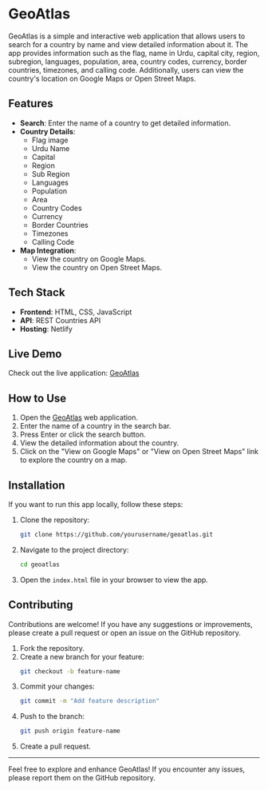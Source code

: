 # GeoAtlas

GeoAtlas is a simple and interactive web application that allows users to search for a country by name and view detailed information about it. The app provides information such as the flag, name in Urdu, capital city, region, subregion, languages, population, area, country codes, currency, border countries, timezones, and calling code. Additionally, users can view the country's location on Google Maps or Open Street Maps.

## Features

- **Search**: Enter the name of a country to get detailed information.
- **Country Details**:
  - Flag image
  - Urdu Name
  - Capital
  - Region
  - Sub Region
  - Languages
  - Population
  - Area
  - Country Codes
  - Currency
  - Border Countries
  - Timezones
  - Calling Code
- **Map Integration**:
  - View the country on Google Maps.
  - View the country on Open Street Maps.

## Tech Stack

- **Frontend**: HTML, CSS, JavaScript
- **API**: REST Countries API
- **Hosting**: Netlify

## Live Demo

Check out the live application: [GeoAtlas](https://geoatlas.netlify.app/)

## How to Use

1. Open the [GeoAtlas](https://geoatlas.netlify.app/) web application.
2. Enter the name of a country in the search bar.
3. Press Enter or click the search button.
4. View the detailed information about the country.
5. Click on the "View on Google Maps" or "View on Open Street Maps" link to explore the country on a map.

## Installation

If you want to run this app locally, follow these steps:

1. Clone the repository:
   ```bash
   git clone https://github.com/yourusername/geoatlas.git
   ```
2. Navigate to the project directory:
   ```bash
   cd geoatlas
   ```
3. Open the `index.html` file in your browser to view the app.

## Contributing

Contributions are welcome! If you have any suggestions or improvements, please create a pull request or open an issue on the GitHub repository.

1. Fork the repository.
2. Create a new branch for your feature:
   ```bash
   git checkout -b feature-name
   ```
3. Commit your changes:
   ```bash
   git commit -m "Add feature description"
   ```
4. Push to the branch:
   ```bash
   git push origin feature-name
   ```
5. Create a pull request.

---

Feel free to explore and enhance GeoAtlas! If you encounter any issues, please report them on the GitHub repository.
